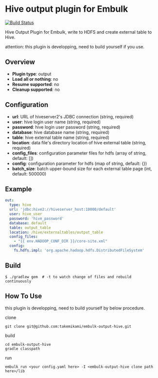 # Hive output plugin for Embulk

[![Build Status](https://travis-ci.org/takemikami/embulk-output-hive.svg?branch=master)](https://travis-ci.org/takemikami/embulk-output-hive)

Hive Output Plugin for Embulk, write to HDFS and create external table to Hive.

attention: this plugin is developping, need to build yourself if you use.

## Overview

* **Plugin type**: output
* **Load all or nothing**: no
* **Resume supported**: no
* **Cleanup supported**: no

## Configuration

- **url**: URL of hiveserver2's JDBC connection (string, required)
- **user**: hive login user name (string, required)
- **password**: hive login user password (string, required)
- **database**: hive database name (string, required)
- **table**: hive external table name (string, required)
- **location**: data file's directory location of hive external table (string, required)
- **config_files**: configuration parameter files for hdfs (array of string, default: [])
- **config**: configuration parameter for hdfs (map of string, default: {})
- **batch_size**: batch upper-bound size for each external table page (int, default: 500000)

## Example

```yaml
out:
  type: hive
  url: 'jdbc:hive2://hiveserver_host:10000/default'
  user: hive_user
  password: 'hive_password'
  database: default
  table: output_table
  location: /hive/externaltables/output_table
  config_files:
    - "{{ env.HADOOP_CONF_DIR }}/core-site.xml"
  config:
    fs.hdfs.impl: 'org.apache.hadoop.hdfs.DistributedFileSystem'
```


## Build

```
$ ./gradlew gem  # -t to watch change of files and rebuild continuously
```

## How To Use

this plugin is developping, need to build yourself by below procedure.

clone

```
git clone git@github.com:takemikami/embulk-output-hive.git
```

build

```
cd embulk-output-hive
gradle classpath
```

run

```
embulk run <your config.yaml here> -I <embulk-output-hive clone path here>/lib
```
